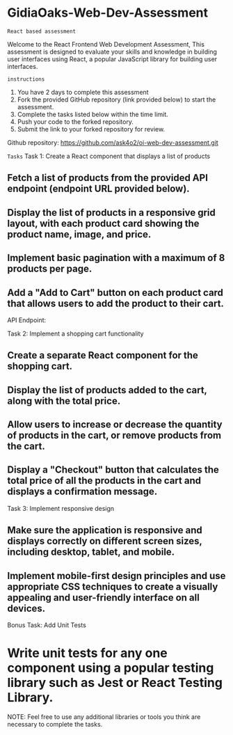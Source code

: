 # GidiaOaks-Web-Dev-Assessment

`React based assessment`

Welcome to the React Frontend Web Development Assessment, This assessment is designed to evaluate your skills and knowledge in building user interfaces using React, a popular JavaScript library for building user interfaces.

`instructions`

1. You have 2 days to complete this assessment
2. Fork the provided GitHub repository (link provided below) to start the assessment.
3. Complete the tasks listed below within the time limit.
4. Push your code to the forked repository.
5. Submit the link to your forked repository for review.

Github repository: https://github.com/ask4o2/oi-web-dev-assessment.git

`Tasks`
Task 1: Create a React component that displays a list of products

## Fetch a list of products from the provided API endpoint (endpoint URL provided below).

## Display the list of products in a responsive grid layout, with each product card showing the product name, image, and price.

## Implement basic pagination with a maximum of 8 products per page.

## Add a "Add to Cart" button on each product card that allows users to add the product to their cart.

API Endpoint:

Task 2: Implement a shopping cart functionality

## Create a separate React component for the shopping cart.

## Display the list of products added to the cart, along with the total price.

## Allow users to increase or decrease the quantity of products in the cart, or remove products from the cart.

## Display a "Checkout" button that calculates the total price of all the products in the cart and displays a confirmation message.

Task 3: Implement responsive design

## Make sure the application is responsive and displays correctly on different screen sizes, including desktop, tablet, and mobile.

## Implement mobile-first design principles and use appropriate CSS techniques to create a visually appealing and user-friendly interface on all devices.

Bonus Task: Add Unit Tests

# Write unit tests for any one component using a popular testing library such as Jest or React Testing Library.

NOTE: Feel free to use any additional libraries or tools you think are necessary to complete the tasks.
